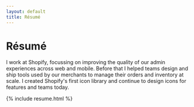 ```yaml
---
layout: default
title: Résumé
---
```


# Résumé

I work at Shopify, focussing on improving the quality of our admin experiences across web and mobile. Before that I helped teams design and ship tools used by our merchants to manage their orders and inventory at scale. I created Shopify's first icon library and continue to design icons for features and teams today.

{% include resume.html %}